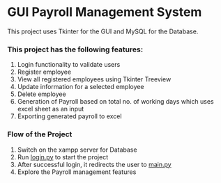 
# GUI Payroll Management System

This project uses Tkinter for the GUI and MySQL for the Database.

### This project has the following features:

1.  Login functionality to validate users
2.  Register employee
3.  View all registered employees using Tkinter Treeview
4.  Update information for a selected employee
5.  Delete employee
6.  Generation of Payroll based on total no. of working days which uses excel sheet as an input
7.  Exporting generated payroll to excel

### Flow of the Project

1.  Switch on the xampp server for Database
2.  Run [login.py](https://github.com/SAKET03/GUI-Payroll-Management-System/blob/main/login.py) to start the project
3.  After successful login, it redirects the user to [main.py](https://github.com/SAKET03/GUI-Payroll-Management-System/blob/main/main.py)
4.  Explore the Payroll management features
